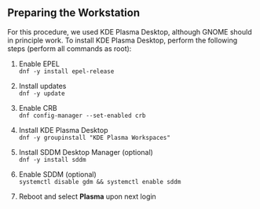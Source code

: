 ## Preparing the Workstation

For this procedure, we used KDE Plasma Desktop, although GNOME should in principle work. To install KDE Plasma Desktop, perform the following steps (perform all commands as root):

1. Enable EPEL  
   `dnf -y install epel-release`

2. Install updates  
   `dnf -y update`

3. Enable CRB  
   `dnf config-manager --set-enabled crb`

4. Install KDE Plasma Desktop  
   `dnf -y groupinstall "KDE Plasma Workspaces"`

5. Install SDDM Desktop Manager (optional)  
   `dnf -y install sddm`

6. Enable SDDM (optional)  
   `systemctl disable gdm && systemctl enable sddm`

7. Reboot and select **Plasma** upon next login
